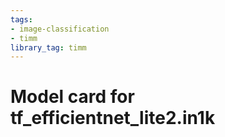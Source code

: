 ```yaml
---
tags:
- image-classification
- timm
library_tag: timm
---
```

# Model card for tf_efficientnet_lite2.in1k